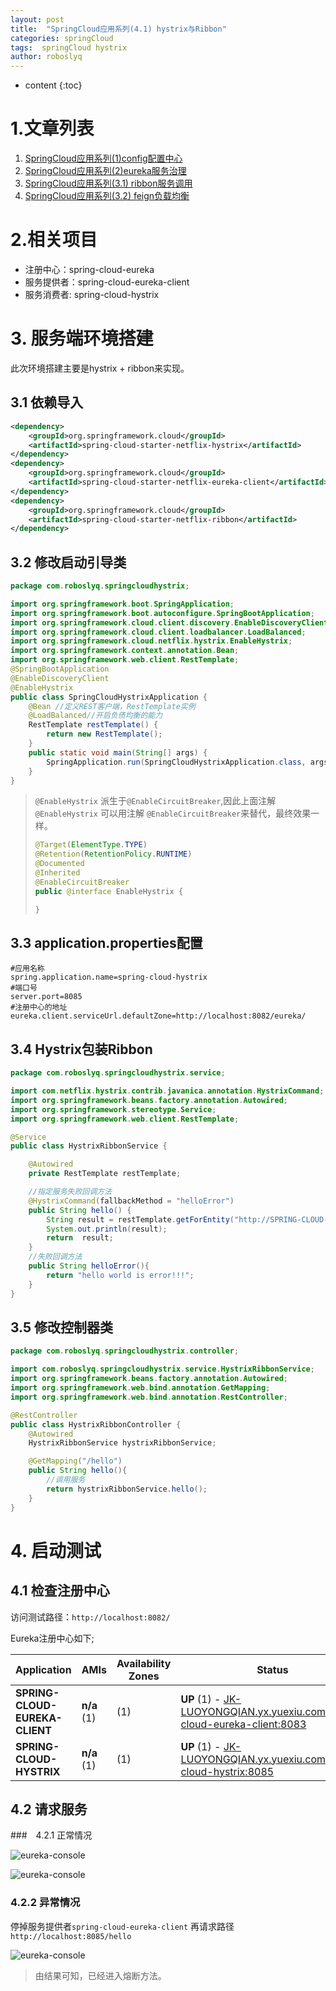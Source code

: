 ```yaml
---
layout: post
title:  "SpringCloud应用系列(4.1) hystrix与Ribbon"
categories: springCloud
tags:  springCloud hystrix
author: roboslyq
---
```



* content
{:toc}
# 1.文章列表

1. [SpringCloud应用系列(1)config配置中心](https://roboslyq.github.io/2019/03/04/springcloud-config-server/)
2. [SpringCloud应用系列(2)eureka服务治理](https://roboslyq.github.io/2019/03/10/springcloud-eurake/)
3. [SpringCloud应用系列(3.1) ribbon服务调用](https://roboslyq.github.io/2019/03/06/springcloud-ribbon/)
4. [SpringCloud应用系列(3.2) feign负载均衡](https://roboslyq.github.io/2019/03/10/springcloud-feign/)

# 2.相关项目

- 注册中心：spring-cloud-eureka
- 服务提供者：spring-cloud-eureka-client
- 服务消费者: spring-cloud-hystrix

# 3. 服务端环境搭建

此次环境搭建主要是hystrix + ribbon来实现。

## 3.1 依赖导入

```xml
<dependency>
    <groupId>org.springframework.cloud</groupId>
    <artifactId>spring-cloud-starter-netflix-hystrix</artifactId>
</dependency>
<dependency>
    <groupId>org.springframework.cloud</groupId>
    <artifactId>spring-cloud-starter-netflix-eureka-client</artifactId>
</dependency>
<dependency>
    <groupId>org.springframework.cloud</groupId>
    <artifactId>spring-cloud-starter-netflix-ribbon</artifactId>
</dependency>
```

## 3.2 修改启动引导类

```java
package com.roboslyq.springcloudhystrix;

import org.springframework.boot.SpringApplication;
import org.springframework.boot.autoconfigure.SpringBootApplication;
import org.springframework.cloud.client.discovery.EnableDiscoveryClient;
import org.springframework.cloud.client.loadbalancer.LoadBalanced;
import org.springframework.cloud.netflix.hystrix.EnableHystrix;
import org.springframework.context.annotation.Bean;
import org.springframework.web.client.RestTemplate;
@SpringBootApplication
@EnableDiscoveryClient
@EnableHystrix
public class SpringCloudHystrixApplication {
    @Bean //定义REST客户端，RestTemplate实例
    @LoadBalanced//开启负债均衡的能力
    RestTemplate restTemplate() {
        return new RestTemplate();
    }
	public static void main(String[] args) {
		SpringApplication.run(SpringCloudHystrixApplication.class, args);
	}
}

```

> `@EnableHystrix` 派生于`@EnableCircuitBreaker`,因此上面注解`@EnableHystrix` 可以用注解 `@EnableCircuitBreaker`来替代，最终效果一样。
>
> ```java
> @Target(ElementType.TYPE)
> @Retention(RetentionPolicy.RUNTIME)
> @Documented
> @Inherited
> @EnableCircuitBreaker
> public @interface EnableHystrix {
>
> }
>
> ```

## 3.3 application.properties配置

```properties
#应用名称
spring.application.name=spring-cloud-hystrix
#端口号
server.port=8085
#注册中心的地址
eureka.client.serviceUrl.defaultZone=http://localhost:8082/eureka/

```

## 3.4 Hystrix包装Ribbon

```java
package com.roboslyq.springcloudhystrix.service;

import com.netflix.hystrix.contrib.javanica.annotation.HystrixCommand;
import org.springframework.beans.factory.annotation.Autowired;
import org.springframework.stereotype.Service;
import org.springframework.web.client.RestTemplate;

@Service
public class HystrixRibbonService {

    @Autowired
    private RestTemplate restTemplate;

    //指定服务失败回调方法
    @HystrixCommand(fallbackMethod = "helloError")
    public String hello() {
        String result = restTemplate.getForEntity("http://SPRING-CLOUD-EUREKA-CLIENT/hello", String.class).getBody();
        System.out.println(result);
        return  result;
    }
	//失败回调方法
    public String helloError(){
        return "hello world is error!!!";
    }
}

```



## 3.5 修改控制器类

```java
package com.roboslyq.springcloudhystrix.controller;

import com.roboslyq.springcloudhystrix.service.HystrixRibbonService;
import org.springframework.beans.factory.annotation.Autowired;
import org.springframework.web.bind.annotation.GetMapping;
import org.springframework.web.bind.annotation.RestController;

@RestController
public class HystrixRibbonController {
    @Autowired
    HystrixRibbonService hystrixRibbonService;

    @GetMapping("/hello")
    public String hello(){
        //调用服务
        return hystrixRibbonService.hello();
    }
}

```

# 4. 启动测试

## 4.1 检查注册中心

访问测试路径：`http://localhost:8082/`

Eureka注册中心如下;

| Application                    | AMIs        | Availability Zones | Status                                                       |
| ------------------------------ | ----------- | ------------------ | ------------------------------------------------------------ |
| **SPRING-CLOUD-EUREKA-CLIENT** | **n/a** (1) | (1)                | **UP** (1) - [JK-LUOYONGQIAN.yx.yuexiu.com:spring-cloud-eureka-client:8083](http://jk-luoyongqian.yx.yuexiu.com:8083/actuator/info) |
| **SPRING-CLOUD-HYSTRIX**       | **n/a** (1) | (1)                | **UP** (1) - [JK-LUOYONGQIAN.yx.yuexiu.com:spring-cloud-hystrix:8085](http://jk-luoyongqian.yx.yuexiu.com:8085/actuator/info) |

## 4.2 请求服务

###　4.2.1 正常情况

![eureka-console](https://roboslyq.github.io/images/spring-cloud/spring-cloud-hystrix/hystrix-normal-console.jpg)

![eureka-console](https://roboslyq.github.io/images/spring-cloud/spring-cloud-hystrix/hystrix-normal-broswer.jpg)

### 4.2.2 异常情况

停掉服务提供者`spring-cloud-eureka-client` 再请求路径`http://localhost:8085/hello`

![eureka-console](https://roboslyq.github.io/images/spring-cloud/spring-cloud-hystrix/hystrix-breaker.jpg)

> 由结果可知，已经进入熔断方法。
